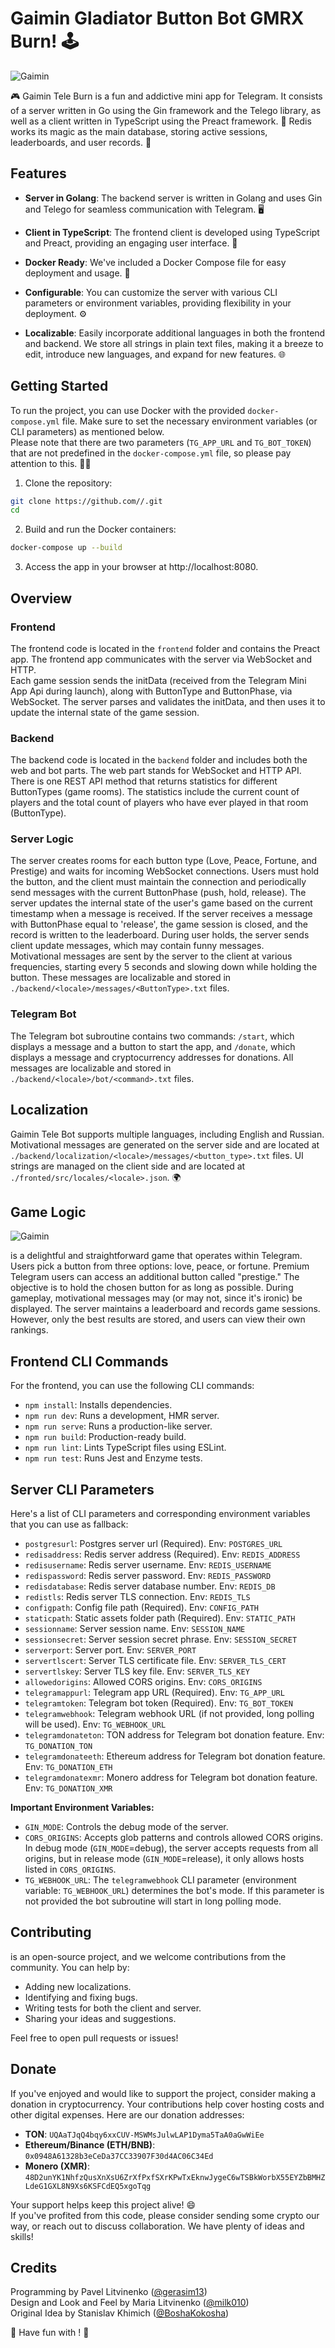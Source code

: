  # Gaimin Gladiator Button Bot GMRX Burn! 🕹️

![Gaimin](https://i.imgur.com/t4qpNUY.jpeg "Gaimin")

🎮 Gaimin Tele Burn is a fun and addictive mini app for Telegram. It consists of a server written in Go using the Gin framework and the Telego library, as well as a client written in TypeScript using the Preact framework. 🚀 Redis works its magic as the main database, storing active sessions, leaderboards, and user records. 💾

## Features

- **Server in Golang**: The backend server is written in Golang and uses Gin and Telego for seamless communication with Telegram. 🖥️

- **Client in TypeScript**: The frontend client is developed using TypeScript and Preact, providing an engaging user interface. 🌟

- **Docker Ready**: We've included a Docker Compose file for easy deployment and usage. 🐳

- **Configurable**: You can customize the server with various CLI parameters or environment variables, providing flexibility in your deployment. ⚙️

- **Localizable**: Easily incorporate additional languages in both the frontend and backend. We store all strings in plain text files, making it a breeze to edit, introduce new languages, and expand for new features. 🌐

## Getting Started

To run the project, you can use Docker with the provided `docker-compose.yml` file. Make sure to set the necessary environment variables (or CLI parameters) as mentioned below.  
Please note that there are two parameters (`TG_APP_URL` and `TG_BOT_TOKEN`) that are not predefined in the `docker-compose.yml` file, so please pay attention to this. 👩‍💻

1. Clone the repository:

```sh
git clone https://github.com//.git
cd 
```

2. Build and run the Docker containers:

```sh
docker-compose up --build
```

3. Access the app in your browser at http://localhost:8080.

## Overview

### Frontend

The frontend code is located in the `frontend` folder and contains the Preact app. The frontend app communicates with the server via WebSocket and HTTP.  
Each game session sends the initData (received from the Telegram Mini App Api during launch), along with ButtonType and ButtonPhase, via WebSocket. The server parses and validates the initData, and then uses it to update the internal state of the game session.

### Backend

The backend code is located in the `backend` folder and includes both the web and bot parts. The web part stands for WebSocket and HTTP API.  
There is one REST API method that returns statistics for different ButtonTypes (game rooms). The statistics include the current count of players and the total count of players who have ever played in that room (ButtonType).

### Server Logic

The server creates rooms for each button type (Love, Peace, Fortune, and Prestige) and waits for incoming WebSocket connections. Users must hold the button, and the client must maintain the connection and periodically send messages with the current ButtonPhase (push, hold, release). The server updates the internal state of the user's game based on the current timestamp when a message is received. If the server receives a message with ButtonPhase equal to 'release', the game session is closed, and the record is written to the leaderboard. During user holds, the server sends client update messages, which may contain funny messages.  
Motivational messages are sent by the server to the client at various frequencies, starting every 5 seconds and slowing down while holding the button. These messages are localizable and stored in `./backend/<locale>/messages/<ButtonType>.txt` files.

### Telegram Bot

The Telegram bot subroutine contains two commands: `/start`, which displays a message and a button to start the app, and `/donate`, which displays a message and cryptocurrency addresses for donations. All messages are localizable and stored in `./backend/<locale>/bot/<command>.txt` files.

## Localization

Gaimin Tele Bot supports multiple languages, including English and Russian. Motivational messages are generated on the server side and are located at `./backend/localization/<locale>/messages/<button_type>.txt` files. UI strings are managed on the client side and are located at `./fronted/src/locales/<locale>.json`. 🌍

## Game Logic

![Gaimin](https://github.com/ButtonMania/ButtonMania/raw/main/frontend/src/assets/meme.gif "Gaimin")

 is a delightful and straightforward game that operates within Telegram. Users pick a button from three options: love, peace, or fortune. Premium Telegram users can access an additional button called "prestige." The objective is to hold the chosen button for as long as possible. During gameplay, motivational messages may (or may not, since it's ironic) be displayed. The server maintains a leaderboard and records game sessions. However, only the best results are stored, and users can view their own rankings.

## Frontend CLI Commands

For the frontend, you can use the following CLI commands:

- `npm install`: Installs dependencies.
- `npm run dev`: Runs a development, HMR server.
- `npm run serve`: Runs a production-like server.
- `npm run build`: Production-ready build.
- `npm run lint`: Lints TypeScript files using ESLint.
- `npm run test`: Runs Jest and Enzyme tests.

## Server CLI Parameters

Here's a list of CLI parameters and corresponding environment variables that you can use as fallback:

- `postgresurl`: Postgres server url (Required). Env: `POSTGRES_URL`
- `redisaddress`: Redis server address (Required). Env: `REDIS_ADDRESS`
- `redisusername`: Redis server username. Env: `REDIS_USERNAME`
- `redispassword`: Redis server password. Env: `REDIS_PASSWORD`
- `redisdatabase`: Redis server database number. Env: `REDIS_DB`
- `redistls`: Redis server TLS connection. Env: `REDIS_TLS`
- `configpath`: Config file path (Required). Env: `CONFIG_PATH`
- `staticpath`: Static assets folder path (Required). Env: `STATIC_PATH`
- `sessionname`: Server session name. Env: `SESSION_NAME`
- `sessionsecret`: Server session secret phrase. Env: `SESSION_SECRET`
- `serverport`: Server port. Env: `SERVER_PORT`
- `servertlscert`: Server TLS certificate file. Env: `SERVER_TLS_CERT`
- `servertlskey`: Server TLS key file. Env: `SERVER_TLS_KEY`
- `allowedorigins`: Allowed CORS origins. Env: `CORS_ORIGINS`
- `telegramappurl`: Telegram app URL (Required). Env: `TG_APP_URL`
- `telegramtoken`: Telegram bot token (Required). Env: `TG_BOT_TOKEN`
- `telegramwebhook`: Telegram webhook URL (if not provided, long polling will be used). Env: `TG_WEBHOOK_URL`
- `telegramdonateton`: TON address for Telegram bot donation feature. Env: `TG_DONATION_TON`
- `telegramdonateeth`: Ethereum address for Telegram bot donation feature. Env: `TG_DONATION_ETH`
- `telegramdonatexmr`: Monero address for Telegram bot donation feature. Env: `TG_DONATION_XMR`

**Important Environment Variables:**

- `GIN_MODE`: Controls the debug mode of the server.
- `CORS_ORIGINS`: Accepts glob patterns and controls allowed CORS origins. In debug mode (`GIN_MODE`=debug), the server accepts requests from all origins, but in release mode (`GIN_MODE`=release), it only allows hosts listed in `CORS_ORIGINS`.
- `TG_WEBHOOK_URL`: The `telegramwebhook` CLI parameter (environment variable: `TG_WEBHOOK_URL`) determines the bot's mode. If this parameter is not provided the bot subroutine will start in long polling mode.

## Contributing

 is an open-source project, and we welcome contributions from the community. You can help by:

- Adding new localizations.
- Identifying and fixing bugs.
- Writing tests for both the client and server.
- Sharing your ideas and suggestions.

Feel free to open pull requests or issues!

## Donate

If you've enjoyed  and would like to support the project, consider making a donation in cryptocurrency. Your contributions help cover hosting costs and other digital expenses. Here are our donation addresses:

- **TON**: `UQAaTJqQ4bqy6xxCUV-MSWMsJulwLAP1Dyma5TaA0aGwWiEe`
- **Ethereum/Binance (ETH/BNB)**: `0x0948A61328b3eCeDa37CC33907F30d4AC06C34Ed`
- **Monero (XMR)**: `48D2unYK1NhfzQusXnXsU6ZrXfPxfSXrKPwTxEknwJygeC6wTSBkWorbX55EYZbBMHZLdeG1GXL8N9Xs6KSFCdEQ5xgoTqg`

Your support helps keep this project alive! 😄  
If you've profited from this code, please consider sending some crypto our way, or reach out to discuss collaboration. We have plenty of ideas and skills!

## Credits

Programming by Pavel Litvinenko ([@gerasim13](https://github.com/gerasim13))  
Design and Look and Feel by Maria Litvinenko ([@milk010](https://www.linkedin.com/in/milk010))  
Original Idea by Stanislav Khimich ([@BoshaKokosha](https://t.me/BoshaKokosha))

🚀 Have fun with ! 🚀
